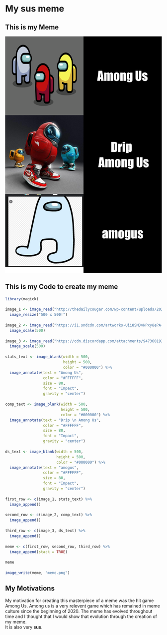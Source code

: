 # My sus meme
## This is my Meme
![](/meme.png)
## This is my Code to create my meme
```r
library(magick)

image_1 <- image_read("http://thedailycougar.com/wp-content/uploads/2020/10/PRINT_NEWS_Among-Us_Juana-Garcia.png") %>%
  image_resize("500 x 500!")

image_2 <- image_read("https://i1.sndcdn.com/artworks-Uii8SMJvNPxy8ePA-romBoQ-t500x500.jpg") %>%
  image_scale(500)

image_3 <- image_read("https://cdn.discordapp.com/attachments/947360192323026974/953504359981936740/unknown.png") %>%
  image_scale(500)

stats_text <- image_blank(width = 500, 
                          height = 500, 
                          color = "#000000") %>%
  image_annotate(text = "Among Us",
                 color = "#FFFFFF",
                 size = 80,
                 font = "Impact",
                 gravity = "center")

comp_text <- image_blank(width = 500, 
                         height = 500, 
                         color = "#000000") %>%
  image_annotate(text = "Drip \n Among Us",
                 color = "#FFFFFF",
                 size = 80,
                 font = "Impact",
                 gravity = "center")

ds_text <- image_blank(width = 500, 
                       height = 500, 
                       color = "#000000") %>%
  image_annotate(text = "amogus",
                 color = "#FFFFFF",
                 size = 80,
                 font = "Impact",
                 gravity = "center")

first_row <- c(image_1, stats_text) %>%
  image_append()

second_row <- c(image_2, comp_text) %>%
  image_append()

third_row <- c(image_3, ds_text) %>%
  image_append()

meme <- c(first_row, second_row, third_row) %>%
  image_append(stack = TRUE)

meme

image_write(meme, "meme.png")
```
## My Motivations

My motivation for creating this masterpiece of a meme was the hit game Among Us.
Among us is a very relevent game which has remained in meme culture since the beginning of 2020.
The meme has evolved throughout time and I thought that I would show that evolution through the creation of my meme.  
It is also very **sus**.
